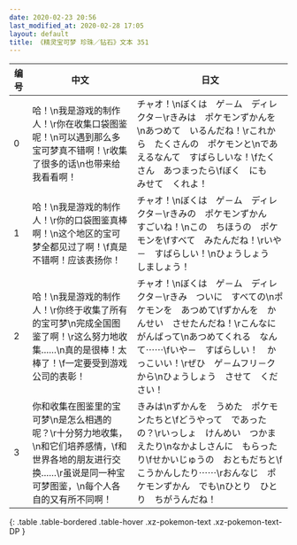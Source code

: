 ```yaml
---
date: 2020-02-23 20:56
last_modified_at: 2020-02-28 17:05
layout: default
title: 《精灵宝可梦 珍珠／钻石》文本 351
---
```

| 编号 | 中文 | 日文 |
| ---- | ---- | ---- |
| 0 | 哈！\n我是游戏的制作人！\r你在收集口袋图鉴呢！\n可以遇到那么多宝可梦真不错啊！\r收集了很多的话\n也带来给我看看啊！ | チャオ！\nぼくは　ゲ－ム　ディレクタ－\rきみは　ポケモンずかんを\nあつめて　いるんだね！\rこれから　たくさんの　ポケモンと\nであえるなんて　すばらしいな！\fたくさん　あつまったら\fぼく　にも　みせて　くれよ！ |
| 1 | 哈！\n我是游戏的制作人！\r你的口袋图鉴真棒啊！\n这个地区的宝可梦全都见过了啊！\f真是不错啊！应该表扬你！ | チャオ！\nぼくは　ゲ－ム　ディレクタ－\rきみの　ポケモンずかん　すごいね！\nこの　ちほうの　ポケモンを\fすべて　みたんだね！\rいや－　すばらしい！\nひょうしょう　しましょう！ |
| 2 | 哈！\n我是游戏的制作人！\r你终于收集了所有的宝可梦\n完成全国图鉴了啊！\r这么努力地收集……\n真的是很棒！太棒了！\f一定要受到游戏公司的表彰！ | チャオ！\nぼくは　ゲ－ム　ディレクタ－\rきみ　ついに　すべての\nポケモンを　あつめて\fずかんを　かんせい　させたんだね！\rこんなに　がんばって\nあつめてくれる　なんて⋯⋯\fいや－　すばらしい！　かっこいい！\rぜひ　ゲ－ムフリ－ク　から\nひょうしょう　させて　ください！ |
| 3 | 你和收集在图鉴里的宝可梦\n是怎么相遇的呢？\r十分努力地收集，\n和它们培养感情，\f和世界各地的朋友进行交换……\r虽说是同一种宝可梦图鉴，\n每个人各自的又有所不同啊！ | きみは\nずかんを　うめた　ポケモンたちと\fどうやって　であったの？\rいっしょ　けんめい　つかまえたり\nなかよしさんに　もらったり\fせかいじゅうの　おともだちと\fこうかんしたり⋯⋯\rおんなじ　ポケモンずかん　でも\nひとり　ひとり　ちがうんだね！ |
{: .table .table-bordered .table-hover .xz-pokemon-text .xz-pokemon-text-DP }